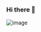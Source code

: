 ### Hi there 👋

![image](https://user-images.githubusercontent.com/93948054/174906211-57f36a8d-c5bc-46d8-88f0-7503da9d7e5a.png)


<!--
**Alberto-Ibarra/Alberto-Ibarra** is a ✨ _special_ ✨ repository because its `README.md` (this file) appears on your GitHub profile.

Here are some ideas to get you started:

- 🔭 I’m currently working on ...
- 🌱 I’m currently learning ...
- 👯 I’m looking to collaborate on ...
- 🤔 I’m looking for help with ...
- 💬 Ask me about ...
- 📫 How to reach me: ...
- 😄 Pronouns: ...
- ⚡ Fun fact: ...
-->
